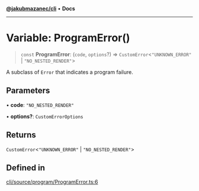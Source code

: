 [**@jakubmazanec/cli**](../README.md) • **Docs**

---

# Variable: ProgramError()

> `const` **ProgramError**: (`code`, `options`?) => `CustomError`\<`"UNKNOWN_ERROR"` \|
> `"NO_NESTED_RENDER"`\>

A subclass of `Error` that indicates a program failure.

## Parameters

• **code**: `"NO_NESTED_RENDER"`

• **options?**: `CustomErrorOptions`

## Returns

`CustomError`\<`"UNKNOWN_ERROR"` \| `"NO_NESTED_RENDER"`\>

## Defined in

[cli/source/program/ProgramError.ts:6](https://github.com/jakubmazanec/tools/blob/3137813ef46c72d3c081751f960a2aa2c61ad567/packages/cli/source/program/ProgramError.ts#L6)
